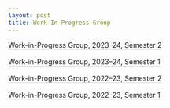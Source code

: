 ```yaml
---
layout: post
title: Work-In-Progress Group
---
```

<div syle = "text-align: left">
<a href="/assets/documents/Semester 2 - 2023-24.pdf" style="text-decoration: none; border-bottom: 1px solid lightgrey">Work-in-Progress Group, 2023&ndash;24, Semester 2</a>
<br>
<br>
<a href="/assets/documents/Semester 1 - 2023-24.pdf" style="text-decoration: none; border-bottom: 1px solid lightgrey">Work-in-Progress Group, 2023&ndash;24, Semester 1</a>
<br>
<br>
<a href="/assets/documents/Semester 2 - 2022-23.pdf" style="text-decoration: none; border-bottom: 1px solid lightgrey">Work-in-Progress Group, 2022&ndash;23, Semester 2</a>
<br>
<br>
<a href="/assets/documents/Semester 1 - 2022-23.pdf" style="text-decoration: none; border-bottom: 1px solid lightgrey">Work-in-Progress Group, 2022&ndash;23, Semester 1</a>
<br>
<br>
<br>
<br>
<br>
</div>